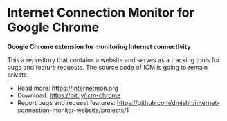 # Internet Connection Monitor for Google Chrome

**Google Chrome extension for monitoring Internet connectivity**

This a repository that contains a website and serves as a tracking tools for bugs and feature requests. The source code of ICM is going to remain private.

* Read more: https://internetmon.org
* Download: https://bit.ly/icm-chrome
* Report bugs and request features: https://github.com/dmishh/internet-connection-monitor-website/projects/1
